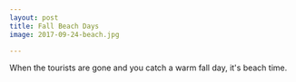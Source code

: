 ```yaml
---
layout: post
title: Fall Beach Days
image: 2017-09-24-beach.jpg

---
```


When the tourists are gone and you catch a warm fall day, it's beach time.    
